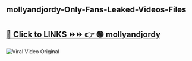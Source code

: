 
 ## mollyandjordy-Only-Fans-Leaked-Videos-Files

# <h2><a href="https://mediaupload.pro?mollyandjordy">🔗 Click to LINKS ⏩⏩ 👉 🟢 mollyandjordy </a></h2>

<a href="https://mediaupload.pro?mollyandjordy" rel="nofollow" data-target="animated-image.originalLink"><img src="https://i.ibb.co.com/xMMVF88/686577567.gif" alt="Viral Video Original" style="max-width: 100%; display: inline-block;" data-target="animated-image.originalImage"></a>
